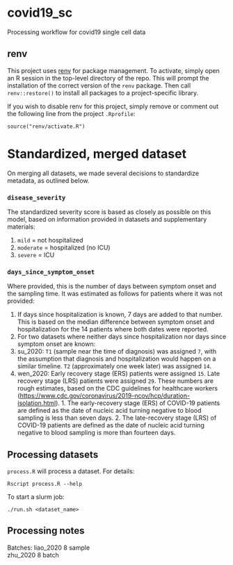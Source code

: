 # covid19_sc
Processing workflow for covid19 single cell data

## renv
This project uses [renv](https://rstudio.github.io/renv/articles/renv.html) for package management. 
To activate, simply open an R session in the top-level directory of the repo. This will prompt the 
installation of the correct version of the `renv` package. Then call `renv::restore()` to install 
all packages to a project-specific library. 

If you wish to disable renv for this project, simply remove or comment out the following line from 
the project `.Rprofile`: 
```
source("renv/activate.R")
```

# Standardized, merged dataset
On merging all datasets, we made several decisions to standardize metadata, as 
outlined below. 

### `disease_severity`

The standardized severity score is based as closely as possible on this model, based 
on information provided in datasets and supplementary materials: 
1. `mild` = not hospitalized
2. `moderate` = hospitalized (no ICU)
3. `severe` = ICU

### `days_since_symptom_onset`

Where provided, this is the number of days between symptom onset and the sampling
time. It was estimated as follows for patients where it was not provided: 
1. If days since hospitalization is known, 7 days are added to that number. This is based on the median 
difference between symptom onset and hospitalization for the 14 patients where both dates were reported.
2. For two datasets where neither days since hospitalization nor days since symptom
onset are known: 
  1. su_2020: `T1` (sample near the time of diagnosis) was assigned `7`, with the assumption that diagnosis
  and hospitalization would happen on a similar timeline. `T2` (approximately 
  one week later) was assigned `14`. 
  2. wen_2020: Early recovery stage (ERS) patients were assigned `15`. Late recovery stage (LRS) patients
  were assigned `29`. These numbers are rough estimates, based on the CDC guidelines for healthcare workers (https://www.cdc.gov/coronavirus/2019-ncov/hcp/duration-isolation.html).
    1. The early-recovery stage (ERS) of COVID-19 patients are defined as the date of nucleic acid turning negative to blood sampling is less than seven days.
    2. The late-recovery stage (LRS) of COVID-19 patients are defined as the date of nucleic acid turning negative to blood sampling is more than fourteen days.


## Processing datasets
`process.R` will process a dataset. For details: 
```
Rscript process.R --help
```

To start a slurm job: 
```
./run.sh <dataset_name>
```

## Processing notes
Batches: 
liao_2020 8 sample  
zhu_2020 8 batch

